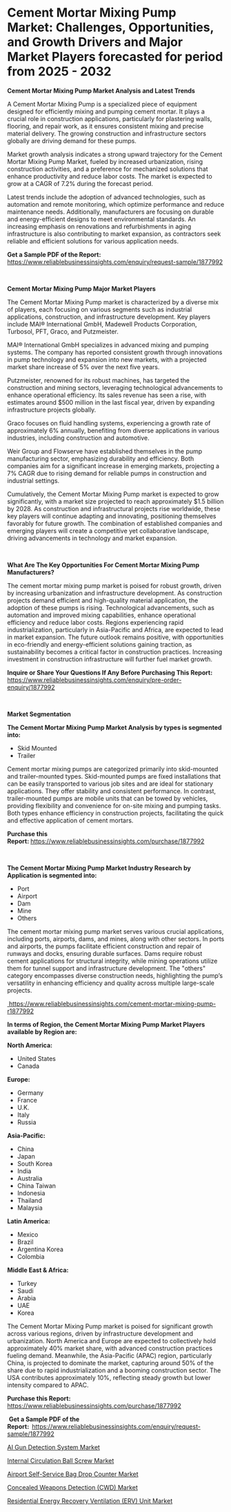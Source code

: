 <p><h1>Cement Mortar Mixing Pump Market: Challenges, Opportunities, and Growth Drivers and Major Market Players forecasted for period from 2025 - 2032</h1></p><p><strong>Cement Mortar Mixing Pump Market Analysis and Latest Trends</strong></p>
<p><p>A Cement Mortar Mixing Pump is a specialized piece of equipment designed for efficiently mixing and pumping cement mortar. It plays a crucial role in construction applications, particularly for plastering walls, flooring, and repair work, as it ensures consistent mixing and precise material delivery. The growing construction and infrastructure sectors globally are driving demand for these pumps.</p><p>Market growth analysis indicates a strong upward trajectory for the Cement Mortar Mixing Pump Market, fueled by increased urbanization, rising construction activities, and a preference for mechanized solutions that enhance productivity and reduce labor costs. The market is expected to grow at a CAGR of 7.2% during the forecast period. </p><p>Latest trends include the adoption of advanced technologies, such as automation and remote monitoring, which optimize performance and reduce maintenance needs. Additionally, manufacturers are focusing on durable and energy-efficient designs to meet environmental standards. An increasing emphasis on renovations and refurbishments in aging infrastructure is also contributing to market expansion, as contractors seek reliable and efficient solutions for various application needs.</p></p>
<p><strong>Get a Sample PDF of the Report:&nbsp;</strong> <a href="https://www.reliablebusinessinsights.com/enquiry/request-sample/1877992?utm_campaign=84&utm_medium=2&utm_source=Github&utm_content=ia&utm_term=28022025&utm_id=cement-mortar-mixing-pump">https://www.reliablebusinessinsights.com/enquiry/request-sample/1877992</a></p>
<p>&nbsp;</p>
<p><strong>Cement Mortar Mixing Pump Major Market Players</strong></p>
<p><p>The Cement Mortar Mixing Pump market is characterized by a diverse mix of players, each focusing on various segments such as industrial applications, construction, and infrastructure development. Key players include MAI® International GmbH, Madewell Products Corporation, Turbosol, PFT, Graco, and Putzmeister. </p><p>MAI® International GmbH specializes in advanced mixing and pumping systems. The company has reported consistent growth through innovations in pump technology and expansion into new markets, with a projected market share increase of 5% over the next five years.</p><p>Putzmeister, renowned for its robust machines, has targeted the construction and mining sectors, leveraging technological advancements to enhance operational efficiency. Its sales revenue has seen a rise, with estimates around $500 million in the last fiscal year, driven by expanding infrastructure projects globally.</p><p>Graco focuses on fluid handling systems, experiencing a growth rate of approximately 6% annually, benefiting from diverse applications in various industries, including construction and automotive.</p><p>Weir Group and Flowserve have established themselves in the pump manufacturing sector, emphasizing durability and efficiency. Both companies aim for a significant increase in emerging markets, projecting a 7% CAGR due to rising demand for reliable pumps in construction and industrial settings.</p><p>Cumulatively, the Cement Mortar Mixing Pump market is expected to grow significantly, with a market size projected to reach approximately $1.5 billion by 2028. As construction and infrastructural projects rise worldwide, these key players will continue adapting and innovating, positioning themselves favorably for future growth. The combination of established companies and emerging players will create a competitive yet collaborative landscape, driving advancements in technology and market expansion.</p></p>
<p>&nbsp;</p>
<p><strong>What Are The Key Opportunities For Cement Mortar Mixing Pump Manufacturers?</strong></p>
<p><p>The cement mortar mixing pump market is poised for robust growth, driven by increasing urbanization and infrastructure development. As construction projects demand efficient and high-quality material application, the adoption of these pumps is rising. Technological advancements, such as automation and improved mixing capabilities, enhance operational efficiency and reduce labor costs. Regions experiencing rapid industrialization, particularly in Asia-Pacific and Africa, are expected to lead in market expansion. The future outlook remains positive, with opportunities in eco-friendly and energy-efficient solutions gaining traction, as sustainability becomes a critical factor in construction practices. Increasing investment in construction infrastructure will further fuel market growth.</p></p>
<p><strong>Inquire or Share Your Questions If Any Before Purchasing This Report:</strong> <a href="https://www.reliablebusinessinsights.com/enquiry/pre-order-enquiry/1877992?utm_campaign=84&utm_medium=2&utm_source=Github&utm_content=ia&utm_term=28022025&utm_id=cement-mortar-mixing-pump">https://www.reliablebusinessinsights.com/enquiry/pre-order-enquiry/1877992</a></p>
<p>&nbsp;</p>
<p><strong>Market Segmentation</strong></p>
<p><strong>The Cement Mortar Mixing Pump Market Analysis by types is segmented into:</strong></p>
<p><ul><li>Skid Mounted</li><li>Trailer</li></ul></p>
<p><p>Cement mortar mixing pumps are categorized primarily into skid-mounted and trailer-mounted types. Skid-mounted pumps are fixed installations that can be easily transported to various job sites and are ideal for stationary applications. They offer stability and consistent performance. In contrast, trailer-mounted pumps are mobile units that can be towed by vehicles, providing flexibility and convenience for on-site mixing and pumping tasks. Both types enhance efficiency in construction projects, facilitating the quick and effective application of cement mortars.</p></p>
<p><strong>Purchase this Report:&nbsp;</strong><a href="https://www.reliablebusinessinsights.com/purchase/1877992?utm_campaign=84&utm_medium=2&utm_source=Github&utm_content=ia&utm_term=28022025&utm_id=cement-mortar-mixing-pump">https://www.reliablebusinessinsights.com/purchase/1877992</a></p>
<p>&nbsp;</p>
<p><strong>The Cement Mortar Mixing Pump Market Industry Research by Application is segmented into:</strong></p>
<p><ul><li>Port</li><li>Airport</li><li>Dam</li><li>Mine</li><li>Others</li></ul></p>
<p><p>The cement mortar mixing pump market serves various crucial applications, including ports, airports, dams, and mines, along with other sectors. In ports and airports, the pumps facilitate efficient construction and repair of runways and docks, ensuring durable surfaces. Dams require robust cement applications for structural integrity, while mining operations utilize them for tunnel support and infrastructure development. The "others" category encompasses diverse construction needs, highlighting the pump’s versatility in enhancing efficiency and quality across multiple large-scale projects.</p></p>
<p><a href="https://www.reliablebusinessinsights.com/cement-mortar-mixing-pump-r1877992?utm_campaign=84&utm_medium=2&utm_source=Github&utm_content=ia&utm_term=28022025&utm_id=cement-mortar-mixing-pump">&nbsp;https://www.reliablebusinessinsights.com/cement-mortar-mixing-pump-r1877992</a></p>
<p><strong>In terms of Region, the Cement Mortar Mixing Pump Market Players available by Region are:</strong></p>
<p>
    <p> <strong> North America: </strong>
        <ul>
            <li>United States</li>
            <li>Canada</li>
        </ul>
        </p> 
    <p> <strong> Europe: </strong>
        <ul>
            <li>Germany</li>
            <li>France</li>
            <li>U.K.</li>
            <li>Italy</li>
            <li>Russia</li>
        </ul>
        </p> 
    <p> <strong> Asia-Pacific: </strong>
        <ul>
            <li>China</li>
            <li>Japan</li>
            <li>South Korea</li>
            <li>India</li>
            <li>Australia</li>
            <li>China Taiwan</li>
            <li>Indonesia</li>
            <li>Thailand</li>
            <li>Malaysia</li>
        </ul>
        </p> 
    <p> <strong> Latin America: </strong>
        <ul>
            <li>Mexico</li>
            <li>Brazil</li>
            <li>Argentina Korea</li>
            <li>Colombia</li>
        </ul>
        </p> 
    <p> <strong> Middle East & Africa: </strong>
        <ul>
            <li>Turkey</li>
            <li>Saudi</li>
            <li>Arabia</li>
            <li>UAE</li>
            <li>Korea</li>
        </ul>
    </p>
    </p>
<p><p>The Cement Mortar Mixing Pump market is poised for significant growth across various regions, driven by infrastructure development and urbanization. North America and Europe are expected to collectively hold approximately 40% market share, with advanced construction practices fueling demand. Meanwhile, the Asia-Pacific (APAC) region, particularly China, is projected to dominate the market, capturing around 50% of the share due to rapid industrialization and a booming construction sector. The USA contributes approximately 10%, reflecting steady growth but lower intensity compared to APAC.</p></p>
<p><strong>Purchase this Report: </strong><a href="https://www.reliablebusinessinsights.com/purchase/1877992?utm_campaign=84&utm_medium=2&utm_source=Github&utm_content=ia&utm_term=28022025&utm_id=cement-mortar-mixing-pump">https://www.reliablebusinessinsights.com/purchase/1877992</a></p>
<p>&nbsp;<strong>Get a Sample PDF of the Report:&nbsp;&nbsp;</strong><a href="https://www.reliablebusinessinsights.com/enquiry/request-sample/1877992?utm_campaign=84&utm_medium=2&utm_source=Github&utm_content=ia&utm_term=28022025&utm_id=cement-mortar-mixing-pump">https://www.reliablebusinessinsights.com/enquiry/request-sample/1877992</a></p>
<p><strong></strong></p>
<p><p><a href="https://github.com/OlenFleming68/Market-Research-Report-List-1/blob/main/ai-gun-detection-system-market.md?utm_campaign=84&utm_medium=2&utm_source=Github&utm_content=ia&utm_term=28022025&utm_id=cement-mortar-mixing-pump">AI Gun Detection System Market</a></p><p><a href="https://github.com/rodinayygacklezi/Market-Research-Report-List-1/blob/main/internal-circulation-ball-screw-market.md?utm_campaign=84&utm_medium=2&utm_source=Github&utm_content=ia&utm_term=28022025&utm_id=cement-mortar-mixing-pump">Internal Circulation Ball Screw Market</a></p><p><a href="https://github.com/XavierTyler76/Market-Research-Report-List-1/blob/main/airport-self-service-bag-drop-counter-market.md?utm_campaign=84&utm_medium=2&utm_source=Github&utm_content=ia&utm_term=28022025&utm_id=cement-mortar-mixing-pump">Airport Self-Service Bag Drop Counter Market</a></p><p><a href="https://github.com/lindaopodray/Market-Research-Report-List-1/blob/main/concealed-weapons-detection-cwd-market.md?utm_campaign=84&utm_medium=2&utm_source=Github&utm_content=ia&utm_term=28022025&utm_id=cement-mortar-mixing-pump">Concealed Weapons Detection (CWD) Market</a></p><p><a href="https://github.com/marlanamarvn/Market-Research-Report-List-1/blob/main/residential-energy-recovery-ventilation-erv-unit-market.md?utm_campaign=84&utm_medium=2&utm_source=Github&utm_content=ia&utm_term=28022025&utm_id=cement-mortar-mixing-pump">Residential Energy Recovery Ventilation (ERV) Unit Market</a></p></p>